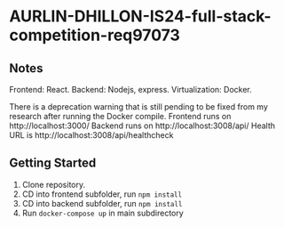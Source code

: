 # AURLIN-DHILLON-IS24-full-stack-competition-req97073


## Notes

Frontend: React.
Backend: Nodejs, express.
Virtualization: Docker.

There is a deprecation warning that is still pending to be fixed from my research after running the Docker compile. 
Frontend runs on http://localhost:3000/
Backend runs on http://localhost:3008/api/
Health URL is http://localhost:3008/api/healthcheck

## Getting Started

1. Clone repository.
2. CD into frontend subfolder, run `npm install`
3. CD into backend subfolder, run `npm install`
4. Run `docker-compose up` in main subdirectory



